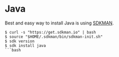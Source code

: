 # Java

Best and easy way to install Java is using [SDKMAN](https://sdkman.io/).

```
$ curl -s "https://get.sdkman.io" | bash
$ source "$HOME/.sdkman/bin/sdkman-init.sh"
$ sdk version
$ sdk install java
```bash
